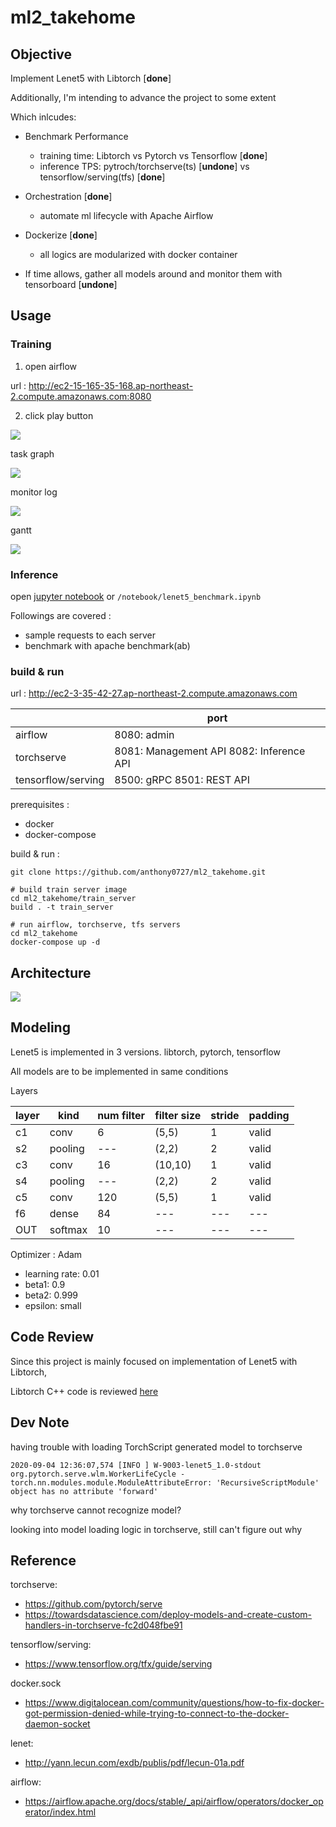 # ml2_takehome

## Objective

Implement Lenet5 with Libtorch [**done**]

Additionally, I'm intending to advance the project to some extent

Which inlcudes:

* Benchmark Performance 
  * training time: Libtorch vs Pytorch vs Tensorflow [**done**]
  * inference TPS: pytroch/torchserve(ts) [**undone**] vs tensorflow/serving(tfs) [**done**] 

* Orchestration [**done**]
  * automate ml lifecycle with Apache Airflow

* Dockerize [**done**]
  * all logics are modularized with docker container

* If time allows, gather all models around and monitor them with tensorboard [**undone**]

## Usage

### Training

1. open airflow 

url : http://ec2-15-165-35-168.ap-northeast-2.compute.amazonaws.com:8080

2. click play button

![](img/airflow.png)

task graph

![](img/airflow_graph.png)

monitor log

![](img/airflow_log.png)

gantt

![](img/airflow_gantt.png)

### Inference

open [jupyter notebook](https://colab.research.google.com/github/anthony0727/ml2_takehome/blob/master/notebook/lenet5_benchmark.ipynb) or `/notebook/lenet5_benchmark.ipynb`

Followings are covered : 

* sample requests to each server
* benchmark with apache benchmark(ab)

### build & run

url : http://ec2-3-35-42-27.ap-northeast-2.compute.amazonaws.com

|                    | port                                     |
|--------------------|------------------------------------------|
| airflow            | 8080: admin                              |
| torchserve         | 8081: Management API 8082: Inference API |
| tensorflow/serving | 8500: gRPC 8501: REST API                |

prerequisites :

* docker
* docker-compose

build & run :
```Shell
git clone https://github.com/anthony0727/ml2_takehome.git

# build train server image
cd ml2_takehome/train_server
build . -t train_server

# run airflow, torchserve, tfs servers
cd ml2_takehome
docker-compose up -d
```

## Architecture

![](img/archi.png)

## Modeling

Lenet5 is implemented in 3 versions. libtorch, pytorch, tensorflow

All models are to be implemented in same conditions

Layers

| layer  | kind | num filter | filter size | stride | padding |
|--- |--- |----| ----|----|----|
| c1 |conv| 6   | (5,5) | 1  | valid |
| s2 |pooling| --- | (2,2) | 2  | valid | 
| c3 |conv| 16  | (10,10) | 1 | valid |
| s4 |pooling| --- | (2,2) | 2 | valid |
| c5 |conv| 120  | (5,5) | 1  | valid |
| f6 |dense| 84   | --- | ---  | --- |
| OUT | softmax | 10 |  --- | --- | --- |


Optimizer : Adam

* learning rate: 0.01
* beta1: 0.9
* beta2: 0.999
* epsilon: small

## Code Review

Since this project is mainly focused on implementation of Lenet5 with Libtorch,

Libtorch C++ code is reviewed [here](https://github.com/anthony0727/ml2_takehome/wiki/Code-Review)

## Dev Note

having trouble with loading TorchScript generated model to torchserve

```
2020-09-04 12:36:07,574 [INFO ] W-9003-lenet5_1.0-stdout org.pytorch.serve.wlm.WorkerLifeCycle - torch.nn.modules.module.ModuleAttributeError: 'RecursiveScriptModule' object has no attribute 'forward'
```

why torchserve cannot recognize model?

looking into model loading logic in torchserve, still can't figure out why

## Reference

torchserve: 
* https://github.com/pytorch/serve
* https://towardsdatascience.com/deploy-models-and-create-custom-handlers-in-torchserve-fc2d048fbe91

tensorflow/serving:
* https://www.tensorflow.org/tfx/guide/serving

docker.sock
* https://www.digitalocean.com/community/questions/how-to-fix-docker-got-permission-denied-while-trying-to-connect-to-the-docker-daemon-socket

lenet:
* http://yann.lecun.com/exdb/publis/pdf/lecun-01a.pdf

airflow:
* https://airflow.apache.org/docs/stable/_api/airflow/operators/docker_operator/index.html
